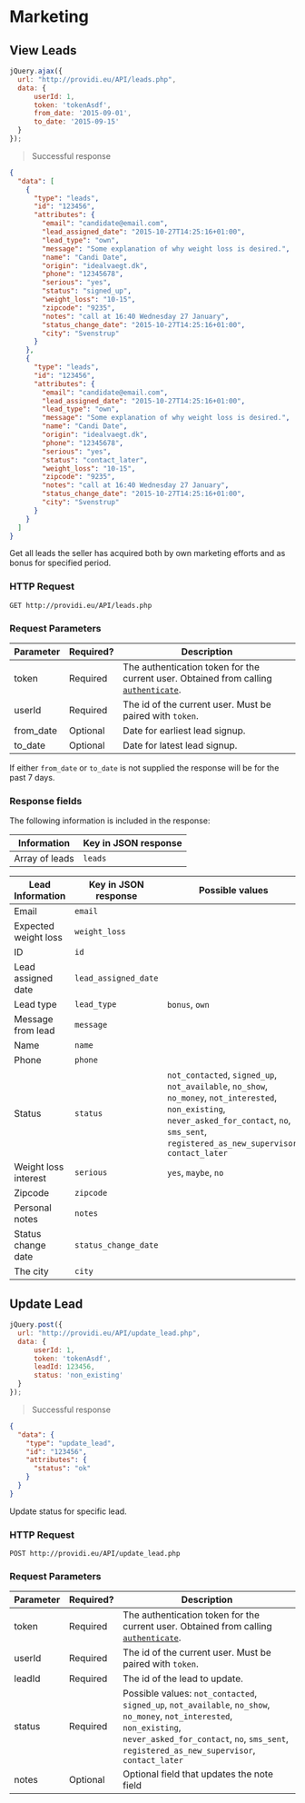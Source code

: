 # Marketing

## View Leads
```js
jQuery.ajax({
  url: "http://providi.eu/API/leads.php",
  data: {
      userId: 1,
      token: 'tokenAsdf',
      from_date: '2015-09-01',
      to_date: '2015-09-15'
  }
});
```

> Successful response

```json
{
  "data": [
    {
      "type": "leads",
      "id": "123456",
      "attributes": {
        "email": "candidate@email.com",
        "lead_assigned_date": "2015-10-27T14:25:16+01:00",
        "lead_type": "own",
        "message": "Some explanation of why weight loss is desired.",
        "name": "Candi Date",
        "origin": "idealvaegt.dk",
        "phone": "12345678",
        "serious": "yes",
        "status": "signed_up",
        "weight_loss": "10-15",
        "zipcode": "9235",
        "notes": "call at 16:40 Wednesday 27 January",
        "status_change_date": "2015-10-27T14:25:16+01:00",
        "city": "Svenstrup"
      }
    },
    {
      "type": "leads",
      "id": "123456",
      "attributes": {
        "email": "candidate@email.com",
        "lead_assigned_date": "2015-10-27T14:25:16+01:00",
        "lead_type": "own",
        "message": "Some explanation of why weight loss is desired.",
        "name": "Candi Date",
        "origin": "idealvaegt.dk",
        "phone": "12345678",
        "serious": "yes",
        "status": "contact_later",
        "weight_loss": "10-15",
        "zipcode": "9235",
        "notes": "call at 16:40 Wednesday 27 January",
        "status_change_date": "2015-10-27T14:25:16+01:00",
        "city": "Svenstrup"
      }
    }
  ]
}
```

Get all leads the seller has acquired both by own marketing efforts and as bonus for specified period.

### HTTP Request
`GET http://providi.eu/API/leads.php`

### Request Parameters
Parameter | Required? | Description
--------- | --------- | -----------
token     | Required  | The authentication token for the current user. Obtained from calling [`authenticate`](#authentication).
userId    | Required  | The id of the current user. Must be paired with `token`.
from_date | Optional  | Date for earliest lead signup.
to_date   | Optional  | Date for latest lead signup.

If either `from_date` or `to_date` is not supplied the response will be for the past 7 days.

### Response fields
The following information is included in the response:

| Information       | Key in JSON response |
| ----------------- | -------------------- |
| Array of leads    | `leads`              |


| Lead Information     | Key in JSON response | Possible values
| -------------------- | -------------------- | ---------------
| Email                | `email`              |
| Expected weight loss | `weight_loss`        |
| ID                   | `id`                 |
| Lead assigned date   | `lead_assigned_date` |
| Lead type            | `lead_type`          | `bonus`, `own`
| Message from lead    | `message`            |
| Name                 | `name`               |
| Phone                | `phone`              |
| Status               | `status`             | `not_contacted`, `signed_up`, `not_available`, `no_show`, `no_money`, `not_interested`, `non_existing`, `never_asked_for_contact`, `no`, `sms_sent`, `registered_as_new_supervisor`, `contact_later`
| Weight loss interest | `serious`            | `yes`, `maybe`, `no`
| Zipcode              | `zipcode`            |
| Personal notes       | `notes`              |
| Status change date   | `status_change_date` |
| The city             | `city`               |

## Update Lead

```js
jQuery.post({
  url: "http://providi.eu/API/update_lead.php",
  data: {
      userId: 1,
      token: 'tokenAsdf',
      leadId: 123456,
      status: 'non_existing'
  }
});
```

> Successful response

```json
{
  "data": {
    "type": "update_lead",
    "id": "123456",
    "attributes": {
      "status": "ok"
    }
  }
}
```

Update status for specific lead.

### HTTP Request
`POST http://providi.eu/API/update_lead.php`

### Request Parameters
Parameter | Required? | Description
--------- | --------- | -----------
token     | Required  | The authentication token for the current user. Obtained from calling [`authenticate`](#authentication).
userId    | Required  | The id of the current user. Must be paired with `token`.
leadId    | Required  | The id of the lead to update.
status    | Required  | Possible values: `not_contacted`, `signed_up`, `not_available`, `no_show`, `no_money`, `not_interested`, `non_existing`, `never_asked_for_contact`, `no`, `sms_sent`, `registered_as_new_supervisor`, `contact_later`
notes     | Optional  | Optional field that updates the note field

